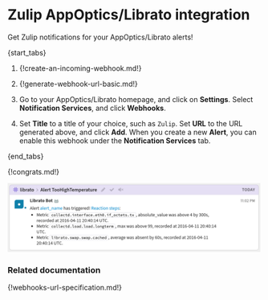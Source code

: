# Zulip AppOptics/Librato integration

Get Zulip notifications for your AppOptics/Librato alerts!

{start_tabs}

1. {!create-an-incoming-webhook.md!}

1. {!generate-webhook-url-basic.md!}

1. Go to your AppOptics/Librato homepage, and click on **Settings**.
   Select **Notification Services**, and click **Webhooks**.

1. Set **Title** to a title of your choice, such as `Zulip`. Set **URL**
   to the URL generated above, and click **Add**. When you create a
   new **Alert**, you can enable this webhook under the **Notification
   Services** tab.

{end_tabs}

{!congrats.md!}

![](/static/images/integrations/librato/001.png)

### Related documentation

{!webhooks-url-specification.md!}
